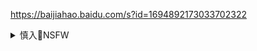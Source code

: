 <https://baijiahao.baidu.com/s?id=1694892173033702322>

<details><summary>慎入🔞NSFW</summary>

Not Safe For Work
<img src="http://upload.wikimedia.org/wikipedia/commons/thumb/d/d3/Biohazard_Symbol_Specification.png/210px-Biohazard_Symbol_Specification.png">

<details><summary><b>风险自理Use At Your Own Risk🈲</summary>

<a href="https://6s9.cc/">6s9.cc/</a>
<img src="http://slack-imgs.com/?url=http://upload.wikimedia.org/wikipedia/commons/5/52/%E6%9F%B3%E6%B0%B8%E9%80%A0%E5%83%8F.jpg">
</details>
</details>
<https://baijiahao.baidu.com/s?id=1694892173033702322>
